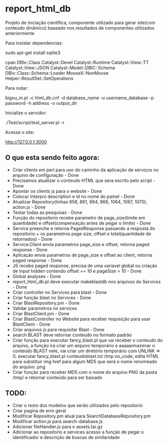 # report\_html\_db
Projeto de iniciação científica, componente utilizado para gerar site(com conteúdo dinâmico) baseado nos resultados de componentes utilizados anteriormente

Para instalar dependencias:

sudo apt-get install sqlite3

cpan DBIx::Class Catalyst::Devel Catalyst::Runtime Catalyst::View::TT Catalyst::View::JSON Catalyst::Model::DBIC::Schema  DBIx::Class::Schema::Loader MooseX::NonMoose Helper::ResultSet::SetOperations

Para rodar:

bigou_m.pl -c html_db.cnf -d database_name -u username_database -p password -h address -o output_dir

Inicialize o servidor:

./Test/script/test_server.pl -r
  
Acesse o site:

http://127.0.0.1:3000

O que esta sendo feito agora:
-
-	Criar clients em perl para uso do caminho da aplicação de serviços no arquivo de configuração - Done
-	Precisamos atualizar o conteudo HTML que sera escrito pelo script - Done
-	Apontar os clients js para o website - Done
-	Colocar Interpro description e id no nome do painel - Done
-	Atualizar Repository(linhas 858, 861, 864, 868, 1064, 1067, 1070), action.js - Done
-	Testar todas as pesquisas - Done
-	Função do repositorio recebe parametro de page_size(limite em quantidade) e offset(compensação antes de pegar o limite) - Done
-	Service preenche e retorna PagedResponse passando a resposta do repositorio + os parametros page size, offset e total(quantidade de retornados) - Done
-	Service.Client envia parametros page_size e offset, retorna paged response - Done
-	Aplicação envia parametros de page_size e offset ao client, retorna paged response - Done
-	JS recebe paged response, precisa de uma variavel global ou criação de input hidden contendo offset += 10 e pageSize = 10 - Done
-	Global analyses - Done
-	report_html_db.pl deve executar makeblastdb nos arquivos do Services - Done
-	Criar controller no Services para blast - Done
-	Criar função blast no Services - Done
-	Criar BlastRepository.pm - Done
-	Validar parametros no services
-	Criar BlastClient.pm - Done
-	Criar BlastController no Website para receber requisição para usar BlastClient - Done
-	Criar arquivos js para requisitar Blast - Done
-	search BLAST deve retornar conteúdo no formato padrão
-	Criar função para executar fancy_blast.pl que vai receber o conteudo do arquivo, 
a função irá criar um arquivo temporário e aaaaarmazenar o conteúdo BLAST nele, 
vai criar um diretório temporário com UNLINK => 0, executar fancy_blast.pl conteudoblast.txt /tmp no_code;
edita HTML para substituir img href para algum MD5 que será o nome renomeado do arquivo .png
-	Criar função para receber MD5 com o nome do arquivo PNG da pasta /tmp/ e retornar conteúdo para ser baixado


TODO:
-
-	Criar o resto dos modelos que serão utilizados pelo repositorio
-	Criar pagina de erro geral
-	Modificar Repository.pm atual para SearchDatabaseRepository.pm
-	Modificar action.js para search-database.js
-	Adicionar fileHandler.js para o assets.tar.gz
-	Adicionar ao repositorio e services acesso a função de pegar o identificador e descrição de buscas de similaridade

